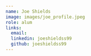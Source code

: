 ```yaml
---
name: Joe Shields
image: images/joe_profile.jpeg
role: alum
links:
  email:
  linkedin: joeshieldss99
  github: joeshieldss99
---
```

